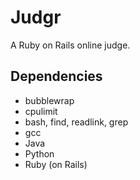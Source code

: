 # Judgr
A Ruby on Rails online judge.

## Dependencies
* bubblewrap
* cpulimit
* bash, find, readlink, grep
* gcc
* Java
* Python
* Ruby (on Rails)
